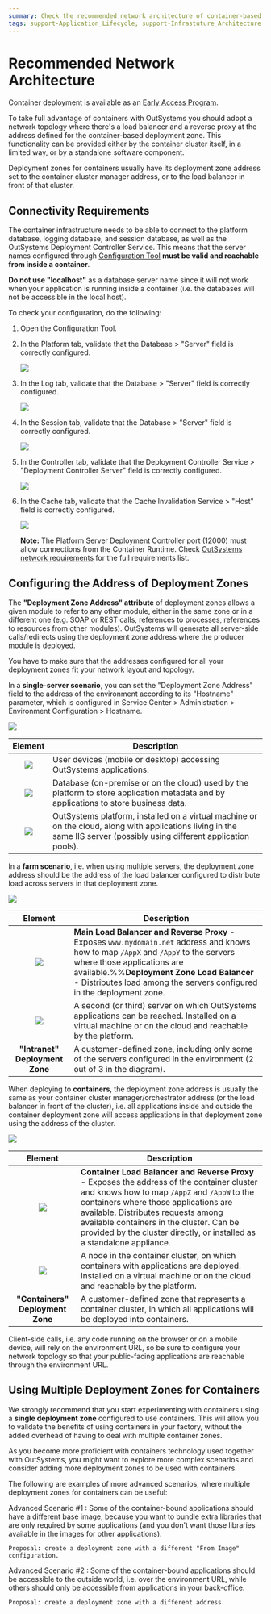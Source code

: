 ```yaml
---
summary: Check the recommended network architecture of container-based solutions for OutSystems applications.
tags: support-Application_Lifecycle; support-Infrastuture_Architecture
---
```


# Recommended Network Architecture

<div class="warning" markdown="1">

Container deployment is available as an [Early Access Program](<https://www.outsystems.com/goto/technical-preview>).

</div>

To take full advantage of containers with OutSystems you should adopt a network topology where there's a load balancer and a reverse proxy at the address defined for the container-based deployment zone. This functionality can be provided either by the container cluster itself, in a limited way, or by a standalone software component.

Deployment zones for containers usually have its deployment zone address set to the container cluster manager address, or to the load balancer in front of that cluster.

## Connectivity Requirements

The container infrastructure needs to be able to connect to the platform database, logging database, and session database, as well as the OutSystems Deployment Controller Service. This means that the server names configured through [Configuration Tool](../../ref/configuration-tool/intro.md) **must be valid and reachable from inside a container**. 

**Do not use "localhost"** as a database server name since it will not work when your application is running inside a container (i.e. the databases will not be accessible in the local host).

To check your configuration, do the following:

1. Open the Configuration Tool.

1. In the Platform tab, validate that the Database > "Server" field is correctly configured.
    
    ![](<images/configuration-tool-platform.png>)

1. In the Log tab, validate that the Database > "Server" field is correctly configured.
    
    ![](<images/configuration-tool-log.png>)

1. In the Session tab, validate that the Database > "Server" field is correctly configured.

    ![](<images/configuration-tool-session.png>)

1. In the Controller tab, validate that the Deployment Controller Service > "Deployment Controller Server" field is correctly configured.

    ![](<images/configuration-tool-controller.png>)

1. In the Cache tab, validate that the Cache Invalidation Service > "Host" field is correctly configured.

    ![](<images/configuration-tool-cache.png>)

    **Note:** The Platform Server Deployment Controller port (12000) must allow connections from the Container Runtime. Check [OutSystems network requirements](https://success.outsystems.com/Support/Archive/11/OutSystems_network_requirements#Containers_considerations) for the full requirements list.


## Configuring the Address of Deployment Zones 

The **"Deployment Zone Address" attribute** of deployment zones allows a given module to refer to any other module, either in the same zone or in a different one (e.g. SOAP or REST calls, references to processes, references to resources from other modules). OutSystems will generate all server-side calls/redirects using the deployment zone address where the producer module is deployed. 

You have to make sure that the addresses configured for all your deployment zones fit your network layout and topology.

In a **single-server scenario**, you can set the "Deployment Zone Address" field to the address of the environment according to its "Hostname" parameter, which is configured in Service Center > Administration > Environment Configuration > Hostname.

![](<images/architecture-single-server.png>)

Element | Description
:------:|------------
![](<images/user-pc.png>) | User devices (mobile or desktop) accessing OutSystems applications.
![](<images/db.png>) | Database (on-premise or on the cloud) used by the platform to store application metadata and by applications to store business data.
![](<images/server-platform-apps.png>) | OutSystems platform, installed on a virtual machine or on the cloud, along with applications living in the same IIS server (possibly using different application pools).

In a **farm scenario**, i.e. when using multiple servers, the deployment zone address should be the address of the load balancer configured to distribute load across servers in that deployment zone.

![](<images/architecture-zones.png>)

Element | Description
:------:|------------
![](<images/load-balancer.png>) | **Main Load Balancer and Reverse Proxy** - Exposes `www.mydomain.net` address and knows how to map `/AppX` and `/AppY` to the servers where those applications are available.%%**Deployment Zone Load Balancer** - Distributes load among the servers configured in the deployment zone.
![](<images/server-apps.png>) | A second (or third) server on which OutSystems applications can be reached. Installed on a virtual machine or on the cloud and reachable by the platform.
**"Intranet" Deployment Zone** | A customer-defined zone, including only some of the servers configured in the environment (2 out of 3 in the diagram).

When deploying to **containers**, the deployment zone address is usually the same as your container cluster manager/orchestrator address (or the load balancer in front of the cluster), i.e. all applications inside and outside the container deployment zone will access applications in that deployment zone using the address of the cluster.

![](<images/architecture-containers.png>)

Element | Description
:------:|------------
![](<images/load-balancer.png>) | **Container Load Balancer and Reverse Proxy** - Exposes the address of the container cluster and knows how to map `/AppZ` and `/AppW` to the containers where those applications are available. Distributes requests among available containers in the cluster. Can be provided by the cluster directly, or installed as a standalone appliance.
![](<images/server-containers.png>) | A node in the container cluster, on which containers with applications are deployed. Installed on a virtual machine or on the cloud and reachable by the platform.
**"Containers" Deployment Zone** | A customer-defined zone that represents a container cluster, in which all applications will be deployed into containers. 

Client-side calls, i.e. any code running on the browser or on a mobile device, will rely on the environment URL, so be sure to configure your network topology so that your public-facing applications are reachable through the environment URL.

## Using Multiple Deployment Zones for Containers

We strongly recommend that you start experimenting with containers using a **single deployment zone** configured to use containers. This will allow you to validate the benefits of using containers in your factory, without the added overhead of having to deal with multiple container zones.

As you become more proficient with containers technology used together with OutSystems, you might want to explore more complex scenarios and consider adding more deployment zones to be used with containers.

The following are examples of more advanced scenarios, where multiple deployment zones for containers can be useful:

Advanced Scenario #1
:   Some of the container-bound applications should have a different base image, because you want to bundle extra libraries that are only required by some applications (and you don't want those libraries available in the images for other applications).

    Proposal: create a deployment zone with a different "From Image" configuration.

Advanced Scenario #2
:   Some of the container-bound applications should be accessible to the outside world, i.e. over the environment URL, while others should only be accessible from applications in your back-office.

    Proposal: create a deployment zone with a different address.
